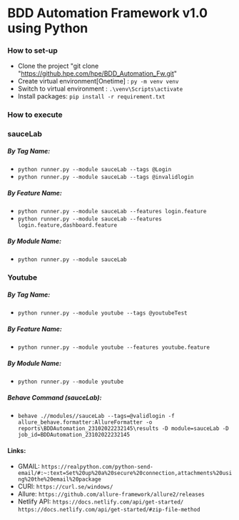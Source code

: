 # BDD Automation Framework v1.0 using Python

### How to set-up
- Clone the project "git clone "https://github.hpe.com/hpe/BDD_Automation_Fw.git"
- Create virtual environment[Onetime] : `py -m venv venv`
- Switch to virtual environment       : `.\venv\Scripts\activate`
- Install packages: `pip install -r requirement.txt`


### How to execute

### sauceLab

##### By Tag Name:
- `python runner.py --module sauceLab --tags @Login`
- `python runner.py --module sauceLab --tags @invalidlogin`

##### By Feature Name:
- `python runner.py --module sauceLab --features login.feature`
- `python runner.py --module sauceLab --features login.feature,dashboard.feature`

##### By Module Name:
- `python runner.py --module sauceLab`


### Youtube

##### By Tag Name:
- `python runner.py --module youtube --tags @youtubeTest`

##### By Feature Name:
- `python runner.py --module youtube --features youtube.feature`

##### By Module Name:
- `python runner.py --module youtube`




 ##### Behave Command (sauceLab):


- `behave .//modules//sauceLab --tags=@validlogin -f allure_behave.formatter:AllureFormatter -o
  reports\BDDAutomation_23102022232145\results -D
  module=sauceLab -D job_id=BDDAutomation_23102022232145`

#### Links:

- GMAIL: `https://realpython.com/python-send-email/#:~:text=Set%20up%20a%20secure%20connection,attachments%20using%20the%20email%20package`
- CURl: `https://curl.se/windows/`
- Allure: `https://github.com/allure-framework/allure2/releases`
- Netlify API: `https://docs.netlify.com/api/get-started/`
               `https://docs.netlify.com/api/get-started/#zip-file-method`


